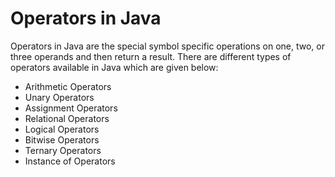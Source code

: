# **Operators in Java**

Operators in Java are the special symbol specific operations on one, two, or three operands and then return a result. There are different types of operators available in Java which are given below:

<ul>
    <li>Arithmetic Operators</li>
    <li>Unary Operators</li>
    <li>Assignment Operators</li>
    <li>Relational Operators</li>
    <li>Logical Operators</li>
    <li>Bitwise Operators</li>
    <li>Ternary Operators</li>
    <li>Instance of Operators</li>
</ul>